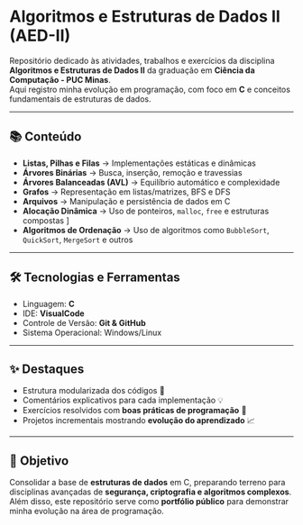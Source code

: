 # Algoritmos e Estruturas de Dados II (AED-II)

Repositório dedicado às atividades, trabalhos e exercícios da disciplina **Algoritmos e Estruturas de Dados II** da graduação em **Ciência da Computação - PUC Minas**.  
Aqui registro minha evolução em programação, com foco em **C** e conceitos fundamentais de estruturas de dados.

---

## 📚 Conteúdo

- **Listas, Pilhas e Filas** → Implementações estáticas e dinâmicas  
- **Árvores Binárias** → Busca, inserção, remoção e travessias  
- **Árvores Balanceadas (AVL)** → Equilíbrio automático e complexidade  
- **Grafos** → Representação em listas/matrizes, BFS e DFS  
- **Arquivos** → Manipulação e persistência de dados em C  
- **Alocação Dinâmica** → Uso de ponteiros, `malloc`, `free` e estruturas compostas  ]
- **Algoritmos de Ordenação** → Uso de algoritmos como `BubbleSort`, `QuickSort`,  `MergeSort` e outros  

---

## 🛠️ Tecnologias e Ferramentas

- Linguagem: **C**  
- IDE: **VisualCode**  
- Controle de Versão: **Git & GitHub**  
- Sistema Operacional: Windows/Linux  

---

## ✨ Destaques

- Estrutura modularizada dos códigos 🧩  
- Comentários explicativos para cada implementação 💡  
- Exercícios resolvidos com **boas práticas de programação** 📏  
- Projetos incrementais mostrando **evolução do aprendizado** 📈  

---

## 🎯 Objetivo

Consolidar a base de **estruturas de dados** em C, preparando terreno para disciplinas avançadas de **segurança, criptografia e algoritmos complexos**.  
Além disso, este repositório serve como **portfólio público** para demonstrar minha evolução na área de programação.
 

